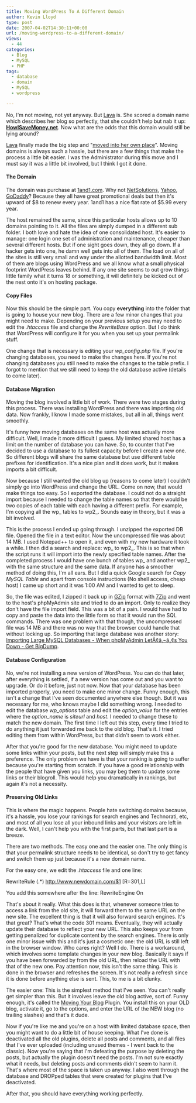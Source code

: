 ```yaml
---
title: Moving WordPress To A Different Domain
author: Kevin Lloyd
type: post
date: 2007-04-02T14:30:11+00:00
url: /moving-wordpress-to-a-different-domain/
views:
  - 44
categories:
  - Blog
  - MySQL
  - PHP
tags:
  - database
  - domain
  - MySQL
  - wordpress

---
```

No, I'm not moving, not yet anyway. But [Lava][1] is. She scored a domain name which describes her blog so perfectly, that she couldn't help but nab it up: [**HowISaveMoney.net**][2]. Now what are the odds that this domain would still be lying around?

[Lava][1] finally made the big step and "[moved into her own place][3]". Moving domains is always such a hassle, but there are a few things that make the process a little bit easier. I was the Administrator during this move and I must say it was a little bit involved, but I think I got it done.

#### The Domain

The domain was purchase at [1and1.com][4]. Why not [NetSolutions][5], [Yahoo][6], [GoDaddy][7]? Because they all have great promotional deals but then it's upward of $8 to renew every year. 1and1 has a nice flat rate of $5.99 every year.

The host remained the same, since this particular hosts allows up to 10 domains pointing to it. All the files are simply dumped in a different sub folder. I both love and hate the idea of one consolidated host. It's easier to manage: one login one set of administration and maintenance, cheaper than several different hosts. But if one sight goes down, they all go down. If a hacker gets into one, he damn well gets into all of them. The load on all of the sites is still very small and way under the allotted bandwidth limit. Most of them are blogs using WordPress and we all know what a small physical footprint WordPress leaves behind. If any one site seems to out grow things little family what it turns 18 or something, it will definitely be kicked out of the nest onto it's on hosting package.

#### Copy Files

Now this should be the simple part. You copy **everything** into the folder that is going to house your new blog. There are a few minor changes that you might need to make. Depending on your previous setup you may need to edit the _.htaccess_ file and change the _RewriteBase_ option. But I do think that WordPress will configure it for you when you set up your permalink stuff.

One change that is necessary is editing your _wp_config.php_ file. If you're changing databases, you need to make the changes here. If you're not changing databases you still need to make the changes to the table prefix. I forgot to mention that we still need to keep the old database active (details to come later).

#### <!--more-->Database Migration

Moving the blog involved a little bit of work. There were two stages during this process. There was installing WordPress and there was importing old data. Now frankly, I know I made some mistakes, but all in all, things went smoothly.

It's funny how moving databases on the same host was actually more difficult. Well, I made it more difficult I guess. My limited shared host has a limit on the number of database you can have. So, to counter that I've decided to use a database to its fullest capacity before I create a new one. So different blogs will share the same database but use different table prefixes for identification. It's a nice plan and it does work, but it makes imports a bit difficult.

Now because I still wanted the old blog up (reasons to come later) I couldn't simply go into WordPress and change the URL. Come on now, that would make things too easy. So I exported the database. I could not do a straight import because I needed to change the table names so that there would be two copies of each table with each having a different prefix. For example, I'm copying all the wp_ tables to wp2_. Sounds easy in theory, but it was a bit involved.

This is the process I ended up going through. I unzipped the exported DB file. Opened the file in a text editor. Now the uncompressed file was about 14 MB. I used Notepad++ to open it, and even with my new hardware it took a while. I then did a search and replace: wp_ to wp2\_. This is so that when the script runs it will import into the newly specified table names. After the completed process I would have one bunch of tables wp\_ and another wp2_ with the same structure and the same data. If anyone has a smoother method of doing this, I'm all ears. But I did a quick Google search for _Copy MySQL Table_ and apart from console instructions (No shell access, cheap host) I came up short and it was 1:00 AM and I wanted to get to sleep.

So, the file was edited, I zipped it back up in [GZip][8] format with [7Zip][9] and went to the host's phpMyAdmin site and tried to do an import. Only to realize they don't have the file import field. This was a bit of a pain. I would have had to copy and paste the data into the little form so that it would run the SQL commands. There was one problem with that though, the uncompressed file was 14 MB and there was no way that the browser could handle that without locking up. So importing that large database was another story: [Importing Large MySQL Databases - When phpMyAdmin LetÃ¢â‚¬â„¢s You Down - Get BigDump][10].

#### Database Configuration

No, we're not installing a new version of WordPress. You can do that later, after everything is settled, if a new version has come out and you want to upgrade. Or do it before, just not now. Now that your database has been imported properly, you need to make one minor change. Funny enough, this isn't a change that I've seen documented anywhere else though. But it was necessary for me, who knows maybe I did something wrong. I needed to edit the database _wp_options_ table and edit the _option_value_ for the entries where the _option_name_ is _siteurl_ and _host_. I needed to change these to match the new domain. The first time I left out this step, every time I tried to do anything it just forwarded me back to the old blog. That's it. I tried editing them from within WordPress, but that didn't seem to work either.

After that you're good for the new database. You might need to update some links within your posts, but the next step will simply make this a preference. The only problem we have is that your ranking is going to suffer because you're starting from scratch. If you have a good relationship with the people that have given you links, you may beg them to update some links or their blogroll. This would help you dramatically in rankings, but again it's not a necessity.

#### Preserving Old Links

This is where the magic happens. People hate switching domains because, it's a hassle, you lose your rankings for search engines and Technorati, etc, and most of all you lose all your inbound links and your visitors are left in the dark. Well, I can't help you with the first parts, but that last part is a breeze.

There are two methods. The easy one and the easier one. The only thing is that your permalink structure needs to be identical, so don't try to get fancy and switch them up just because it's a new domain name.

For the easy one, we edit the _.htaccess_ file and one line:

RewriteRule (.*) http://www.newdomain.com/$1 [R=301,L]

You add this somewhere after the line: RewriteEngine On

That's about it really. What this does is that, whenever someone tries to access a link from the old site, it will forward them to the same URL on the new site. The excellent thing is that it will also forward search engines. It's that great? That's what the code 301 means. Eventually, they will actually update their database to reflect your new URL. This also keeps your from getting penalized for duplicate content by the search engines. There is only one minor issue with this and it's just a cosmetic one: the old URL is still left in the browser window. Who cares right? Well I do. There is a workaround, which involves some template changes in your new blog. Basically it says if you have been forwarded by from the old URL, then reload the URL with that of the new one. Pay attention now, this isn't the same thing. This is done in the browser and refreshes the screen. It's not really a refresh since it is done before anything else is sent. This, to me is a bit clunky.

The easier one: This is the simplest method that I've seen. You can't really get simpler than this. But it involves leave the old blog active, sort of. Funny enough, it's called the [Moving Your Blog][11] Plugin. You install this on your OLD blog, activate it, go to the options, and enter the URL of the NEW blog (no trailing slashes) and that's it dude.

Now if you're like me and you're on a host with limited database space, then you might want to do a little bit of house keeping. What I've done is deactivated all the old plugins, delete all posts and comments, and all files that I've ever uploaded (including unused themes - I went back to the classic). Now you're saying that I'm defeating the purpose by deleting the posts, but actually the plugin doesn't need the posts. I'm not sure exactly what it needs, but deleting posts and comments didn't seem to harm it. That's where most of the space is taken up anyway. I also went through the database and DROPped tables that were created for plugins that I've deactivated.

After that, you should have everything working perfectly.

 [1]: http://www.HowISaveMoney.net
 [2]: http://www.HowISaveMoney.net/ "How I Save Money"
 [3]: http://www.howisavemoney.net/2007/04/01/im-getting-my-own-place/
 [4]: http://www.1and1.com
 [5]: http://www.networksolutions.com "Web Hosting, web site design and domains from Network Solutions"
 [6]: http://www.yahoo.com
 [7]: http://www.GoDaddy.com
 [8]: http://en.wikipedia.org/wiki/Gzip "Gzip - Wikipedia, the free encyclopedia"
 [9]: http://www.7-zip.org/
 [10]: https://webdevelopment2.com/php/importing-large-mysql-databases-when-phpmyadmin-lets-you-down-get-bigdump.htm
 [11]: http://rmarsh.com/2006/09/23/moving-your-blog/